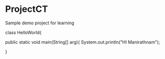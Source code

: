 # ProjectCT
Sample demo project for learning 

class HelloWorld{

public static void main(String[] arg){
  System.out.println("HI Manirathnam");
  
   }
   
   
